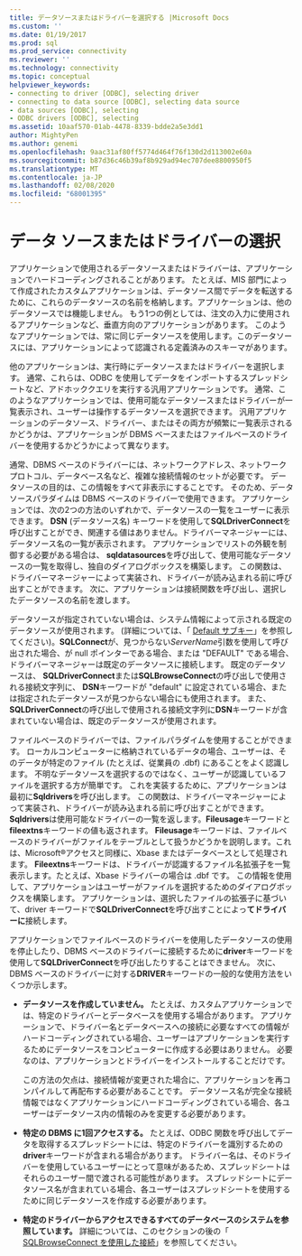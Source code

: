 ```yaml
---
title: データソースまたはドライバーを選択する |Microsoft Docs
ms.custom: ''
ms.date: 01/19/2017
ms.prod: sql
ms.prod_service: connectivity
ms.reviewer: ''
ms.technology: connectivity
ms.topic: conceptual
helpviewer_keywords:
- connecting to driver [ODBC], selecting driver
- connecting to data source [ODBC], selecting data source
- data sources [ODBC], selecting
- ODBC drivers [ODBC], selecting
ms.assetid: 10aaf570-01ab-4478-8339-bdde2a5e3dd1
author: MightyPen
ms.author: genemi
ms.openlocfilehash: 9aac31af80ff5774d464f76f130d2d113002e60a
ms.sourcegitcommit: b87d36c46b39af8b929ad94ec707dee8800950f5
ms.translationtype: MT
ms.contentlocale: ja-JP
ms.lasthandoff: 02/08/2020
ms.locfileid: "68001395"
---
```

# <a name="choosing-a-data-source-or-driver"></a>データ ソースまたはドライバーの選択
アプリケーションで使用されるデータソースまたはドライバーは、アプリケーションでハードコーディングされることがあります。 たとえば、MIS 部門によって作成されたカスタムアプリケーションは、データソース間でデータを転送するために、これらのデータソースの名前を格納します。アプリケーションは、他のデータソースでは機能しません。 もう1つの例としては、注文の入力に使用されるアプリケーションなど、垂直方向のアプリケーションがあります。 このようなアプリケーションでは、常に同じデータソースを使用します。このデータソースには、アプリケーションによって認識される定義済みのスキーマがあります。  
  
 他のアプリケーションは、実行時にデータソースまたはドライバーを選択します。 通常、これらは、ODBC を使用してデータをインポートするスプレッドシートなど、アドホッククエリを実行する汎用アプリケーションです。 通常、このようなアプリケーションでは、使用可能なデータソースまたはドライバーが一覧表示され、ユーザーは操作するデータソースを選択できます。 汎用アプリケーションのデータソース、ドライバー、またはその両方が頻繁に一覧表示されるかどうかは、アプリケーションが DBMS ベースまたはファイルベースのドライバーを使用するかどうかによって異なります。  
  
 通常、DBMS ベースのドライバーには、ネットワークアドレス、ネットワークプロトコル、データベース名など、複雑な接続情報のセットが必要です。 データソースの目的は、この情報をすべて非表示にすることです。 そのため、データソースパラダイムは DBMS ベースのドライバーで使用できます。 アプリケーションでは、次の2つの方法のいずれかで、データソースの一覧をユーザーに表示できます。 **DSN** (データソース名) キーワードを使用して**SQLDriverConnect**を呼び出すことができ、関連する値はありません。ドライバーマネージャーには、データソース名の一覧が表示されます。 アプリケーションでリストの外観を制御する必要がある場合は、 **sqldatasources**を呼び出して、使用可能なデータソースの一覧を取得し、独自のダイアログボックスを構築します。 この関数は、ドライバーマネージャーによって実装され、ドライバーが読み込まれる前に呼び出すことができます。 次に、アプリケーションは接続関数を呼び出し、選択したデータソースの名前を渡します。  
  
 データソースが指定されていない場合は、システム情報によって示される既定のデータソースが使用されます。 (詳細については、「 [Default サブキー](../../../odbc/reference/install/default-subkey.md)」を参照してください)。**SQLConnect**が、見つからない*ServerName*引数を使用して呼び出された場合、が null ポインターである場合、または "DEFAULT" である場合、ドライバーマネージャーは既定のデータソースに接続します。 既定のデータソースは、 **SQLDriverConnect**または**SQLBrowseConnect**の呼び出しで使用される接続文字列に、 **DSN**キーワードが "default" に設定されている場合、または指定されたデータソースが見つからない場合にも使用されます。 また、 **SQLDriverConnect**の呼び出しで使用される接続文字列に**DSN**キーワードが含まれていない場合は、既定のデータソースが使用されます。  
  
 ファイルベースのドライバーでは、ファイルパラダイムを使用することができます。 ローカルコンピューターに格納されているデータの場合、ユーザーは、そのデータが特定のファイル (たとえば、従業員の .dbf) にあることをよく認識します。 不明なデータソースを選択するのではなく、ユーザーが認識しているファイルを選択する方が簡単です。 これを実装するために、アプリケーションは最初に**Sqldrivers**を呼び出します。 この関数は、ドライバーマネージャーによって実装され、ドライバーが読み込まれる前に呼び出すことができます。 **Sqldrivers**は使用可能なドライバーの一覧を返します。**Fileusage**キーワードと**fileextns**キーワードの値も返されます。 **Fileusage**キーワードは、ファイルベースのドライバーがファイルをテーブルとして扱うかどうかを説明します。これは、Microsoft®アクセスと同様に、Xbase またはデータベースとして処理されます。 **Fileextns**キーワードは、ドライバーが認識するファイル名拡張子を一覧表示します。たとえば、Xbase ドライバーの場合は .dbf です。 この情報を使用して、アプリケーションはユーザーがファイルを選択するためのダイアログボックスを構築します。 アプリケーションは、選択したファイルの拡張子に基づいて、driver キーワードで**SQLDriverConnect**を呼び出すことによっ**てドライバーに**接続します。  
  
 アプリケーションでファイルベースのドライバーを使用したデータソースの使用を停止したり、DBMS ベースのドライバーに接続するために**driver**キーワードを使用して**SQLDriverConnect**を呼び出したりすることはできません。 次に、DBMS ベースのドライバーに対する**DRIVER**キーワードの一般的な使用方法をいくつか示します。  
  
-   **データソースを作成していません。** たとえば、カスタムアプリケーションでは、特定のドライバーとデータベースを使用する場合があります。 アプリケーションで、ドライバー名とデータベースへの接続に必要なすべての情報がハードコーディングされている場合、ユーザーはアプリケーションを実行するためにデータソースをコンピューターに作成する必要はありません。 必要なのは、アプリケーションとドライバーをインストールすることだけです。  
  
     この方法の欠点は、接続情報が変更された場合に、アプリケーションを再コンパイルして再配布する必要があることです。 データソース名が完全な接続情報ではなくアプリケーションにハードコーディングされている場合、各ユーザーはデータソース内の情報のみを変更する必要があります。  
  
-   **特定の DBMS に1回アクセスする。** たとえば、ODBC 関数を呼び出してデータを取得するスプレッドシートには、特定のドライバーを識別するための**driver**キーワードが含まれる場合があります。 ドライバー名は、そのドライバーを使用しているユーザーにとって意味があるため、スプレッドシートはそれらのユーザー間で渡される可能性があります。 スプレッドシートにデータソース名が含まれている場合、各ユーザーはスプレッドシートを使用するために同じデータソースを作成する必要があります。  
  
-   **特定のドライバーからアクセスできるすべてのデータベースのシステムを参照しています。** 詳細については、このセクションの後の「 [SQLBrowseConnect を使用した接続](../../../odbc/reference/develop-app/connecting-with-sqlbrowseconnect.md)」を参照してください。
